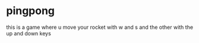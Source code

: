 # pingpong
this is a game where u move your rocket with w and s and the other with the up and down keys
